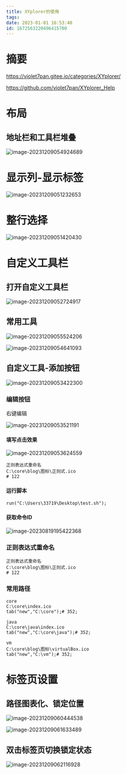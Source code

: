 ```yaml
---
title: XYplorer的使用
tags: 
date: 2023-01-01 16:53:40
id: 1672563220496415700
---
```

# 摘要





https://violet7pan.gitee.io/categories/XYplorer/

https://github.com/violet7pan/XYplorer_Help





# 布局



## 地址栏和工具栏堆叠

![image-20231209054924689](assets/images/image-20231209054924689.png)







# 显示列-显示标签

![image-20231209051232653](assets/images/image-20231209051232653.png)













# 整行选择

![image-20231209051420430](assets/images/image-20231209051420430.png)



# 自定义工具栏

## 打开自定义工具栏

![image-20231209052724917](assets/images/image-20231209052724917.png)



## 常用工具

![image-20231209055524206](assets/images/image-20231209055524206.png)

![image-20231209054641093](assets/images/image-20231209054641093.png)

## 自定义工具-添加按钮

![image-20231209053422300](assets/images/image-20231209053422300.png)

### 编辑按钮

右键编辑

![image-20231209053521191](assets/images/image-20231209053521191.png)

#### 填写点击效果

![image-20231209053624559](assets/images/image-20231209053624559.png)



```
正则表达式重命名
C:\core\blog\图标\正则式.ico
# 122
```





#### 运行脚本

```
run("C:\Users\33719\Desktop\test.sh");
```



#### 获取命令ID

![image-20230819195422368](assets/images/image-20230819195422368.png)



### 正则表达式重命名

```
正则表达式重命名
C:\core\blog\图标\正则式.ico
# 122
```

### 常用路径

```
core
C:\core\index.ico
tab("new","C:\core");# 352;
```

```
java
C:\core\java\index.ico
tab("new","C:\core\java");# 352;
```

```
vm
C:\core\blog\图标\virtualBox.ico
tab("new","C:\vm");# 352;
```









# 标签页设置

## 路径图表化、锁定位置

![image-20231209060444538](assets/images/image-20231209060444538.png)

























![image-20231209061633489](assets/images/image-20231209061633489.png)





## 双击标签页切换锁定状态

![image-20231209062116928](assets/images/image-20231209062116928.png)





